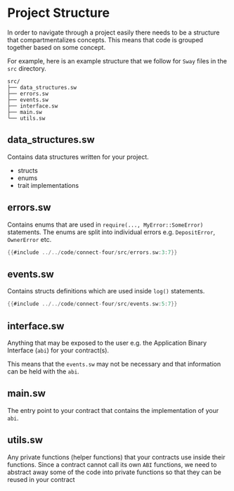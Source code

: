 # Project Structure

In order to navigate through a project easily there needs to be a structure that compartmentalizes concepts. This means that code is grouped together based on some concept. 

For example, here is an example structure that we follow for `Sway` files in the `src` directory.

```
src/
├── data_structures.sw
├── errors.sw
├── events.sw
├── interface.sw
├── main.sw
└── utils.sw
```

## data_structures.sw

Contains data structures written for your project.

- structs
- enums
- trait implementations

## errors.sw

Contains enums that are used in `require(..., MyError::SomeError)` statements.
The enums are split into individual errors e.g. `DepositError`, `OwnerError` etc.

```rust
{{#include ../../code/connect-four/src/errors.sw:3:7}}
```

## events.sw

Contains structs definitions which are used inside `log()` statements.

```rust
{{#include ../../code/connect-four/src/events.sw:5:7}}
```

## interface.sw

Anything that may be exposed to the user e.g. the Application Binary Interface (`abi`) for your contract(s).

This means that the `events.sw` may not be necessary and that information can be held with the `abi`.

## main.sw

The entry point to your contract that contains the implementation of your `abi`.

## utils.sw

Any private functions (helper functions) that your contracts use inside their functions.
Since a contract cannot call its own `ABI` functions, we need to abstract away some of the code into private functions so that they can be reused in your contract